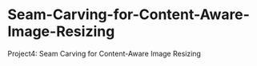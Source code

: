 # Seam-Carving-for-Content-Aware-Image-Resizing
Project4: Seam Carving for Content-Aware Image Resizing
